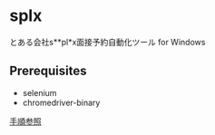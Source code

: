 # splx

とある会社s**pl*x面接予約自動化ツール for Windows

## Prerequisites
- selenium
- chromedriver-binary

[手順参照](https://qiita.com/hanzawak/items/2ab4d2a333d6be6ac760)
